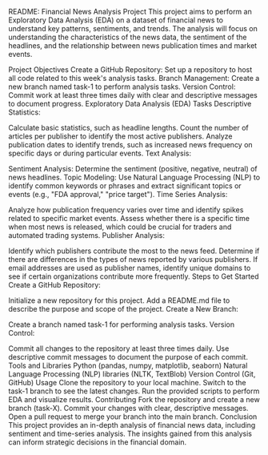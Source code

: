 README: Financial News Analysis Project
This project aims to perform an Exploratory Data Analysis (EDA) on a dataset of financial news to understand key patterns, sentiments, and trends. The analysis will focus on understanding the characteristics of the news data, the sentiment of the headlines, and the relationship between news publication times and market events.

Project Objectives
Create a GitHub Repository: Set up a repository to host all code related to this week's analysis tasks.
Branch Management: Create a new branch named task-1 to perform analysis tasks.
Version Control: Commit work at least three times daily with clear and descriptive messages to document progress.
Exploratory Data Analysis (EDA) Tasks
Descriptive Statistics:

Calculate basic statistics, such as headline lengths.
Count the number of articles per publisher to identify the most active publishers.
Analyze publication dates to identify trends, such as increased news frequency on specific days or during particular events.
Text Analysis:

Sentiment Analysis: Determine the sentiment (positive, negative, neutral) of news headlines.
Topic Modeling: Use Natural Language Processing (NLP) to identify common keywords or phrases and extract significant topics or events (e.g., "FDA approval," "price target").
Time Series Analysis:

Analyze how publication frequency varies over time and identify spikes related to specific market events.
Assess whether there is a specific time when most news is released, which could be crucial for traders and automated trading systems.
Publisher Analysis:

Identify which publishers contribute the most to the news feed.
Determine if there are differences in the types of news reported by various publishers.
If email addresses are used as publisher names, identify unique domains to see if certain organizations contribute more frequently.
Steps to Get Started
Create a GitHub Repository:

Initialize a new repository for this project.
Add a README.md file to describe the purpose and scope of the project.
Create a New Branch:

Create a branch named task-1 for performing analysis tasks.
Version Control:

Commit all changes to the repository at least three times daily.
Use descriptive commit messages to document the purpose of each commit.
Tools and Libraries
Python (pandas, numpy, matplotlib, seaborn)
Natural Language Processing (NLP) libraries (NLTK, TextBlob)
Version Control (Git, GitHub)
Usage
Clone the repository to your local machine.
Switch to the task-1 branch to see the latest changes.
Run the provided scripts to perform EDA and visualize results.
Contributing
Fork the repository and create a new branch (task-X).
Commit your changes with clear, descriptive messages.
Open a pull request to merge your branch into the main branch.
Conclusion
This project provides an in-depth analysis of financial news data, including sentiment and time-series analysis. The insights gained from this analysis can inform strategic decisions in the financial domain.
